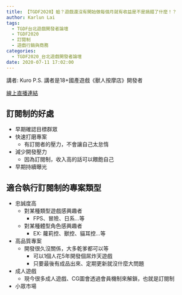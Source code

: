 ```yaml
---
title: 【TGDF2020】蛤？遊戲還沒有開始做每個月就有收益是不是搞錯了什麼！？
author: Karlun Lai
tags:
  - TGDF台北遊戲開發者論壇
  - TGDF2020
  - 訂閱制
  - 遊戲行銷與商務
categories:
  - TGDF2020_台北遊戲開發者論壇
date: 2020-07-11 17:02:00
---
```

講者: Kuro
P.S. 講者是18+國產遊戲《獸人按摩店》開發者
<!--more-->
[線上直播連結](https://youtu.be/jnneeT3Mma8)

訂閱制的好處
---
- 早期確認目標群眾
- 快速打磨專案
    - 有訂閱者的壓力，不會讓自己太怠惰
- 減少開發壓力
    - 因為訂閱制，收入高的話可以餵飽自己
- 早期持續曝光

適合執行訂閱制的專案類型
---
- 忠誠度高
    - 對某種類型遊戲感興趣者
        - FPS、冒險、日系...等
    - 對某種體型角色感興趣者
        - EX: 蘿莉控、獸控、貓耳控...等
- 高品質專案
    - 開發很久沒關係，大多乾爹都可以等
        - 可以1個人花5年開發個屌炸天遊戲
        - 只要最後有成品出來、定期更新就沒什麼大問題
- 成人遊戲
    - 現今很多成人遊戲、CG圖會透過會員機制來解鎖，也就是訂閱制
- 小眾市場